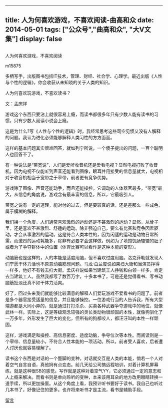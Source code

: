 
---
title:   人为何喜欢游戏，不喜欢阅读-曲高和众
date: 2014-05-01
tags: ["公众号","曲高和众", "大V文集"]
display: false
---


## 



人为何喜欢游戏，不喜欢阅读




m15875




多栖写手，出版图书包括IT技术，管理、财经、社会学、心理学。最近出版《人性与个性的逻辑》，你会收获从未知晓的关于人类的知识。


人为何喜欢玩游戏，不喜欢读书？

 

文：孟庆祥

游戏这个东西只要沾上就很容易上瘾，而读书都很多年只有少数人能有读书的习惯，只有少数人阅读小说会上瘾。

 

这是为什么?写《人性与个性的逻辑》时，我经常思考这些司空见惯又没有人解释的问题。我认为进化必须能够解释人类习性的方方面面。

 

这样的基本问题其实很难回答，就如列宁所说，一个傻子提出的问题，一百个聪明人也回答不了。

 

有一种说法是“带宽说”，人们是爱听收音机还是爱看电视？显然电视打败了收音机，因为电视不仅能听到声音还能看到图像，眼耳并用接受的信息量就大，电视相对于收音机相当于宽带之于窄带，前者更有竞争优势。

 

游戏除了图像、声音还能动手，而且还能操控。它调动的人体器官最多，“带宽”最大，从信息的角度说，游戏含有最丰富的信息，所以，它最吸引人。

 

带宽之说有一定的道理，能对付的过去，但是要较真的话，还是差那么一些成色，属于模糊的解释。

 

我们换一个角度，人们通常喜欢激烈的运动还是不甚激烈的运动？显然，从骨子里，还是喜欢不甚激烈、舒适的运动。除非强迫自己，要么有比赛和竞争因素驱动，才会从事激烈的运动。这是符合人类本性的，因为闲适的运动是动物日常所需，而激烈的运动耗能多，除非有必要才会这样做，例如为了填饱饥肠辘辘的肚子或者为了争夺群体中的位置（体育比赛可以看作是这种本能的变形）。

 

动脑筋也是这样的，人的本能是适度用脑，但不喜欢过度用脑。洛克菲勒就发现人们宁愿干体力活也不原意动脑筋想问题。马龙·白兰度说如果扫大街和当演员挣得一样多，他好不有钱去扫大街。孟庆祥说如果当建筑工人挣钱和白领一样多，肯定去当建筑工人。虽然我都写了数百万字，十多本书了，可是还是觉得看书、写书动脑筋扯淡还真不如干体力活爽。

 

好了，回过头来我们就能够比较满意的解释人们爱玩游戏不爱看书的问题了。前者是多个器官接受适量的信息，并且能够操控。一位游戏行当的人告诉我，所有大型端游都是大同小异的，就是通过打打杀杀、买卖各种武器争夺游戏中的地位，就像武林一样。实际上，这是等级观念较强的灵长类动物很顽固的本性，就像狗驯化了一万多年，外形发生了巨大的变化，但所有的狗都咬人，都汪汪叫的本性一样顽固。

 

这样，游戏满足和操控、高信息密度、适度动脑，争夺位次等本性。而阅读则是一个窄带、信息量较小，不符合人性本能的一项活动。所以，前者受人喜欢，后者遭人讨厌也就容易理解了。

 

读书这个东西是对话的一个蹩脚的变种，对话就交互是人类的本能，倘若一个人对着空气自言自语，真他妈有点变态。前几天给公司搞远程培训，对着计算机屏幕练，就是这种很SB的感觉。写作就是这种对着空气YY，它必须通过一定的意志和人上瘾来解决。而看书则是单向聆听的变种，本来该用耳朵的地方改用眼睛转换一道手续，所以更加操蛋。从这个角度上看，我预计听书要好于读书。我自己也听过几本书了，好像记住的更多。也许将来听书才是主流，看书是辅助手段。











[留言](javascript:;)


